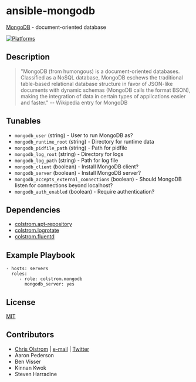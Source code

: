 # ansible-mongodb

[MongoDB](https://www.mongodb.org/) - document-oriented database

[![Platforms](http://img.shields.io/badge/platforms-ubuntu-lightgrey.svg?style=flat)](#)


Description
-----------
> "MongoDB (from humongous) is a document-oriented databases. Classified as a NoSQL database, MongoDB eschews the traditional table-based relational database structure in favor of JSON-like documents with dynamic schemas (MongoDB calls the format BSON), making the integration of data in certain types of applications easier and faster."
> -- Wikipedia entry for MongoDB

Tunables
--------
* `mongodb_user` (string) - User to run MongoDB as?
* `mongodb_runtime_root` (string) - Directory for runtime data
* `mongodb_pidfile_path` (string) - Path for pidfile
* `mongodb_log_root` (string) - Directory for logs
* `mongodb_log_path` (string) - Path for log file
* `mongodb_client` (boolean) - Install MongoDB client?
* `mongodb_server` (boolean) - Install MongoDB server?
* `mongodb_accepts_external_connections` (boolean) - Should MongoDB listen for connections beyond localhost?
* `mongodb_auth_enabled` (boolean) - Require authentication?

Dependencies
------------
* [colstrom.apt-repository](https://github.com/colstrom/ansible-apt-repository/)
* [colstrom.logrotate](https://github.com/colstrom/ansible-logrotate/)
* [colstrom.fluentd](https://github.com/colstrom/ansible-fluentd/)

Example Playbook
----------------
    - hosts: servers
      roles:
         - role: colstrom.mongodb
           mongodb_server: yes

License
-------
[MIT](https://tldrlegal.com/license/mit-license)

Contributors
------------
* [Chris Olstrom](https://colstrom.github.io/) | [e-mail](mailto:chris@olstrom.com) | [Twitter](https://twitter.com/ChrisOlstrom)
* Aaron Pederson
* Ben Visser
* Kinnan Kwok
* Steven Harradine
